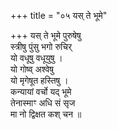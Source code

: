 +++
title = "०५ यस् ते भूमे"

+++
यस् ते भूमे पुरुषेषु  
स्त्रीषु पुंसु भगो रुचिर्  
यो वधूषु वधूयुषु ।  
यो गोष्व् अश्वेषु  
यो मृगेषूत हस्तिषु ।  
कन्यायां वर्चो यद् भूमे  
तेनास्माꣳ अधि सं सृज  
मा नो द्विक्षत कश् चन ॥